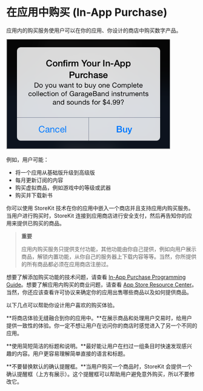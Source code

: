 # 在应用中购买 (In-App Purchase)

应用内的购买服务使用户可以在你的应用、你设计的商店中购买数字产品。

![](images/in-app_purchase_2x.png)

例如，用户可能：

* 将一个应用从基础版升级到高级版
* 每月更新订阅的内容
* 购买虚拟商品，例如游戏中的等级或武器
* 购买并下载新书

你可以使用 StoreKit 技术在你的应用中嵌入一个商店并且支持应用内购买服务。当用户进行购买时，StoreKit 连接到应用商店进行安全支付，然后再告知你的应用来提供已购买的商品。

> **重要**
> 
> 应用内购买服务只提供支付功能，其他功能由你自己提供，例如向用户展示商品，解锁内置功能，从你自己的服务器上下载内容等等。当然，你所提供的所有商品都必须在应用商店注册过。
> 
想要了解添加购买功能的技术问题，请查看 [In-App Purchase Programming Guide](https://developer.apple.com/library/ios/documentation/NetworkingInternet/Conceptual/StoreKitGuide/Introduction.html#//apple_ref/doc/uid/TP40008267)。想要了解应用内购买的商业问题，请查看 [App Store Resource Center](http://developer.apple.com/appstore/)。当然，你还应该查看许可协议来确定你的应用出售哪些商品以及如何提供商品。

以下几点可以帮助你设计用户喜欢的购买体验。

**将商店体验无缝融合到你的应用中。**在展示商品和处理用户交易时，给用户提供一致性的体验。你一定不想让用户在访问你的商店时感觉进入了另一个不同的应用。

**使用简短简洁的标题和说明。**最好能让用户在扫过一组条目时快速发现感兴趣的内容。用户更容易理解简单直接的语言和标题。

**不要替换默认的确认提醒框。**当用户购买一个商品时，StoreKit 会提供一个确认提醒框（上方有展示）。这个提醒框可以帮助用户避免意外购买，所以不要修改它。
